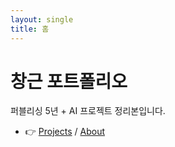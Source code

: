 ```yaml
---
layout: single
title: 홈
---
```


# 창근 포트폴리오
퍼블리싱 5년 + AI 프로젝트 정리본입니다.  
- 👉 [Projects](./projects) / [About](./about)
